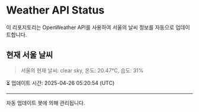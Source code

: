 
# Weather API Status

이 리포지토리는 OpenWeather API를 사용하여 서울의 날씨 정보를 자동으로 업데이트합니다.

## 현재 서울 날씨
> 서울의 현재 날씨: clear sky, 온도: 20.47°C, 습도: 31%

⏳ 업데이트 시간: 2025-04-26 05:20:54 (UTC)

---
자동 업데이트 봇에 의해 관리됩니다.
